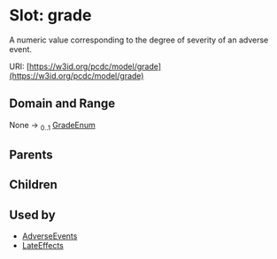 
# Slot: grade


A numeric value corresponding to the degree of severity of an adverse event.

URI: [https://w3id.org/pcdc/model/grade](https://w3id.org/pcdc/model/grade)


## Domain and Range

None &#8594;  <sub>0..1</sub> [GradeEnum](GradeEnum.md)

## Parents


## Children


## Used by

 * [AdverseEvents](AdverseEvents.md)
 * [LateEffects](LateEffects.md)
